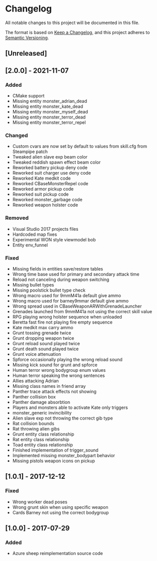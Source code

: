 # Changelog

All notable changes to this project will be documented in this file.

The format is based on [Keep a Changelog](https://keepachangelog.com/en/1.0.0/),
and this project adheres to [Semantic Versioning](https://semver.org/spec/v2.0.0.html).

## [Unreleased]

## [2.0.0] - 2021-11-07

### Added

- CMake support
- Missing entity monster_adrian_dead
- Missing entity monster_kate_dead
- Missing entity monster_myself_dead
- Missing entity monster_terror_dead
- Missing entity monster_terror_repel

### Changed

- Custom cvars are now set by default to values from skill.cfg from Steampipe patch
- Tweaked alien slave exp beam color
- Tweaked reddish spawn effect beam color
- Reworked battery pickup deny code
- Reworked suit charger use deny code
- Reworked Kate medkit code
- Reworked CBaseMonsterRepel code
- Reworked armor pickup code
- Reworked suit pickup code
- Reworked monster_garbage code
- Reworked weapon holster code

### Removed

- Visual Studio 2017 projects files
- Hardcoded map fixes
- Experimental WON style viewmodel bob
- Entity env_funnel

### Fixed

- Missing fields in entities save/restore tables
- Wrong time base used for primary and secondary attack time
- Reload not canceling during weapon switching
- Missing bullet types
- Missing poolstick bullet type check
- Wrong macro used for 9mmM41a default give ammo
- Wrong macro used for barney9mmar default give ammo
- Wrong spread used in CBaseWeaponARWithGrenadeLauncher
- Grenades launched from 9mmM41a not using the correct skill value
- RPG playing wrong holster sequence when unloaded
- Beretta fast fire not playing fire empty sequence
- Kate medkit max carry ammo
- Grunt tossing grenade twice
- Grunt dropping weapon twice
- Grunt reload sound played twice
- Grunt death sound played twice
- Grunt voice attenuation
- Spforce occasionally playing the wrong reload sound
- Missing kick sound for grunt and spforce
- Human terror wrong bodygroup enum values
- Human terror speaking the wrong sentences
- Allies attacking Adrian
- Missing class names in friend array
- Panther trace attack effects not showing
- Panther collision box
- Panther damage absorbtion
- Players and monsters able to activate Kate only triggers
- monster_generic invincibility
- Alien slave exp not throwing the correct gib type
- Rat collision bounds
- Rat throwing alien gibs
- Grunt entity class relationship
- Rat entity class relationship
- Toad entity class relationship
- Finished implementation of trigger_sound
- Implemented missing monster_bodypart behavior
- Missing pistols weapon icons on pickup

## [1.0.1] - 2017-12-12

### Fixed

- Wrong worker dead poses
- Wrong grunt skin when using specific weapon
- Cards Barney not using the correct bodygroup

## [1.0.0] - 2017-07-29

### Added

- Azure sheep reimplementation source code

